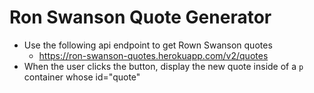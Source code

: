 
# Ron Swanson Quote Generator 





- Use the following api endpoint to get Rown Swanson quotes
    - https://ron-swanson-quotes.herokuapp.com/v2/quotes 
- When the user clicks the button, display the new quote inside of a `p` container
whose id="quote" 



